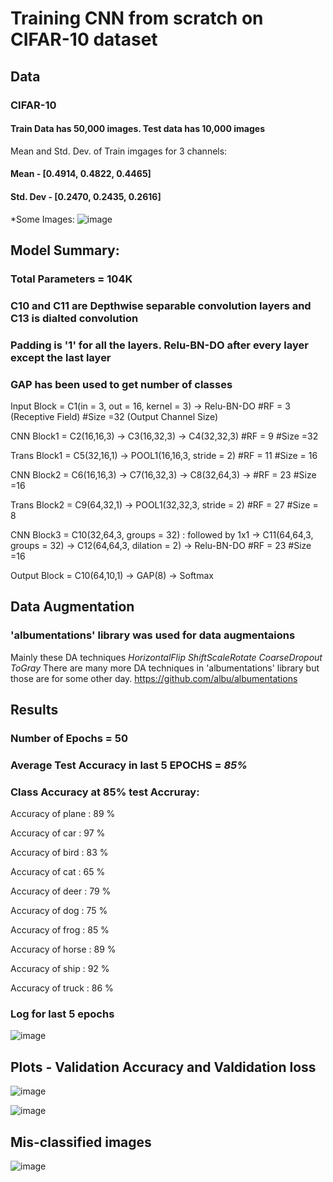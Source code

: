 # Training CNN from scratch on CIFAR-10 dataset


## Data
### CIFAR-10

#### Train Data has 50,000 images. Test data has 10,000 images

Mean and Std. Dev. of Train imgages for 3 channels:
#### Mean -      [0.4914, 0.4822, 0.4465]
#### Std. Dev -  [0.2470, 0.2435, 0.2616]

*Some Images:
![image](https://user-images.githubusercontent.com/16939617/124369328-58e50880-dc88-11eb-93f2-7e085c7213d2.png)

## Model Summary:

### Total Parameters = 104K

### C10 and C11 are Depthwise separable convolution layers and C13 is dialted convolution
### Padding is '1' for all the layers. Relu-BN-DO after every layer except the last layer
### GAP has been used to get number of classes

Input Block =   C1(in = 3, out = 16, kernel = 3)   -> Relu-BN-DO  #RF = 3 (Receptive Field)  #Size =32 (Output Channel Size)

CNN Block1  =   C2(16,16,3) ->  C3(16,32,3)  ->  C4(32,32,3) #RF = 9 #Size =32

Trans Block1 = C5(32,16,1) -> POOL1(16,16,3, stride = 2) #RF = 11 #Size = 16 

CNN Block2  =   C6(16,16,3) -> C7(16,32,3) -> C8(32,64,3) -> #RF = 23 #Size =16

Trans Block2 = C9(64,32,1) -> POOL1(32,32,3, stride = 2) #RF = 27 #Size = 8 

CNN Block3  =   C10(32,64,3, groups = 32) : followed by 1x1 -> C11(64,64,3, groups = 32) -> C12(64,64,3, dilation = 2)  -> Relu-BN-DO #RF = 23 #Size =16

Output Block = C10(64,10,1) -> GAP(8) -> Softmax

## Data Augmentation 
### 'albumentations' library was used for data augmentaions
Mainly these DA techniques *HorizontalFlip ShiftScaleRotate CoarseDropout ToGray*
There are many more DA techniques in 'albumentations' library but those are for some other day.
https://github.com/albu/albumentations


## Results

### Number of Epochs = 50
### Average Test Accuracy in last 5 EPOCHS = *85%*
### Class Accuracy at 85% test Accruray:

Accuracy of plane : 89 %

Accuracy of   car : 97 %

Accuracy of  bird : 83 %

Accuracy of   cat : 65 %

Accuracy of  deer : 79 %

Accuracy of   dog : 75 %

Accuracy of  frog : 85 %

Accuracy of horse : 89 %

Accuracy of  ship : 92 %

Accuracy of truck : 86 %


### Log for last 5 epochs
![image](https://user-images.githubusercontent.com/16939617/124369453-a0b85f80-dc89-11eb-9817-df8c69b18751.png)

## Plots - Validation Accuracy and Valdidation loss
![image](https://user-images.githubusercontent.com/16939617/124369467-c6ddff80-dc89-11eb-9f29-dedfe761f692.png)

![image](https://user-images.githubusercontent.com/16939617/124369473-ce050d80-dc89-11eb-9932-2f75a4408741.png)


## Mis-classified images
![image](https://user-images.githubusercontent.com/16939617/124369489-e07f4700-dc89-11eb-9456-3e84fc425c4c.png)




